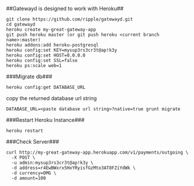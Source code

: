 ##Gatewayd is designed to work with Heroku##

```
git clone https://github.com/ripple/gatewayd.git
cd gatewayd
heroku create my-great-gateway-app
git push heroku master (or git push heroku <current branch name>:master)
heroku addons:add heroku-postgresql
heroku config:set KEY=mysup3rs3cr3t@ap!k3y
heroku config:set HOST=0.0.0.0
heroku config:set SSL=false
heroku ps:scale web=1
```    
###Migrate db###

```    
heroku config:get DATABASE_URL
``` 
copy the returned database url string
```    
DATABASE_URL=<paste database url string>?native=true grunt migrate
```

###Restart Heroku Instance###
```
heroku restart
```
    
###Check Server###

    curl http://my-great-gateway-app.herokuapp.com/v1/payments/outgoing \
      -X POST \
      -u admin:mysup3rs3cr3t@ap!k3y \ 
      -d address=r4EwBWxrx5HxYRyisfGzMto3AT8FZiYdWk \ 
      -d currency=OMG \
      -d amount=100

